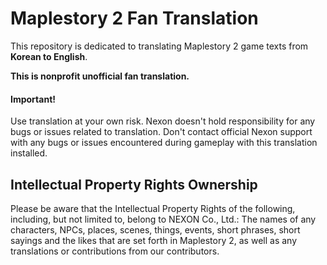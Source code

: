 # Maplestory 2 Fan Translation

This repository is dedicated to translating Maplestory 2 game texts from **Korean to English**. 

**This is nonprofit unofficial fan translation.**

#### Important!

Use translation at your own risk. Nexon doesn't hold responsibility for any bugs or issues related to translation. Don't contact official Nexon support with any bugs or issues encountered during gameplay with this translation installed.

## Intellectual Property Rights Ownership
Please be aware that the Intellectual Property Rights of the following, including, but not limited to, belong to NEXON Co., Ltd.: The names of any characters, NPCs, places, scenes, things, events, short phrases, short sayings and the likes that are set forth in Maplestory 2, as well as any translations or contributions from our contributors.
